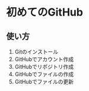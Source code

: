 # 初めてのGitHub
## 使い方
1. Gitのインストール
2. GitHubでアカウント作成
3. GitHubでリポジトリ作成
4. GitHubでファイルの作成
5. GitHubでファイルの更新
